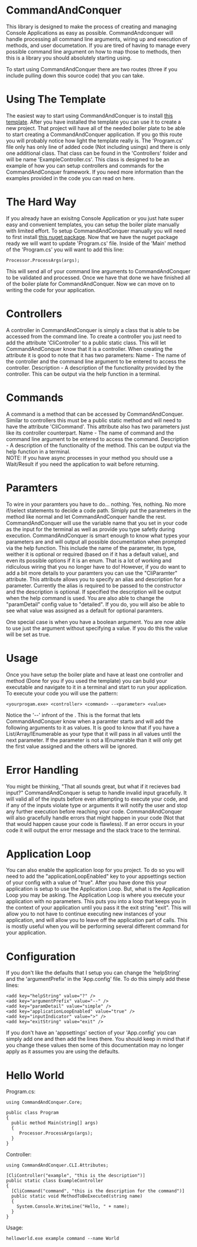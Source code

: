 # CommandAndConquer
This library is designed to make the process of creating and managing Console Applications as easy as possible. CommandAndconquer will handle processing all command line arguments, wiring up and execution of methods, and user documetation. If you are tired of having to manage every possible command line argument on how to map those to methods, then this is a library you should absolutely starting using.

To start using CommandAndConquer there are two routes (three if you include pulling down this source code) that you can take.

# Using The Template
The easiest way to start using CommandAndConquer is to install [this template](https://marketplace.visualstudio.com/items?itemName=wmaxzimmerman.CommandAndConquerCLI01). After you have installed the template you can use it to create a new project. That project will have all of the needed boiler plate to be able to start creating a CommandAndConquer application. If you go this route you will probably notice how light the template really is.  The 'Program.cs' file only has only line of added code (Not including usings) and there is only one additional class. That class can be found in the 'Controllers' folder and will be name 'ExampleController.cs'. This class is designed to be an example of how you can setup controllers and commands for the CommandAndConquer framework. If you need more information than the examples provided in the code you can read on here.

# The Hard Way
If you already have an exisitng Console Application or you just hate super easy and convenient templates, you can setup the boiler plate manually with limited effort. To setup CommandAndConquer manually you will need to first install [this nuget package](https://www.nuget.org/packages/WMZ.CommandAndConquer.CLI/). Now that we have the nuget package ready we will want to update 'Program.cs' file. Inside of the 'Main' method of the 'Program.cs' you will want to add this line:

```
Processor.ProcessArgs(args);
```

This will send all of your command line arguments to CommandAndConquer to be validated and processed. Once we have that done we have finished all of the boiler plate for CommandAndConquer. Now we can move on to writing the code for your application.

# Controllers
A controller in CommandAndConquer is simply a class that is able to be accessed from the command line. To create a controller you just need to add the attribute 'CliController' to a public static class. This will let CommandAndConquer know that it is a controller. When creating the attribute it is good to note that it has two parameters:
Name - The name of the controller and the command line argument to be entered to access the controller.
Description - A description of the functionality provided by the controller. This can be output via the help function in a terminal.

# Commands
A command is a method that can be accessed by CommandAndConquer. Similar to controllers this must be a public static method and will need to have the attribute 'CliCommand'. This attribute also has two parameters just like its controller counterpart.
Name - The name of command and the command line argument to be entered to access the command.
Description - A description of the functionality of the method. This can be output via the help function in a terminal.    
NOTE: If you have async processes in your method you should use a Wait/Result if you need the application to wait before returning.

# Paramters
To wire in your paramters you have to do... nothing. Yes, nothing. No more if/select statements to decide a code path. Simiply put the parameters in the method like normal and let CommandAndConquer handle the rest. CommandAndConquer will use the variable name that you set in your code as the input for the terminal as well as provide you type safetly during execution. CommandAndConquer is smart enough to know what types your parameters are and will output all possible documentation when prompted via the help function. This include the name of the parameter, its type, weither it is optional or required (based on if it has a default value), and even its possible options if it is an enum. That is a lot of working and ridiculous wiring that you no longer have to do!  However, if you do want to add a bit more details to your paramters you can use the "CliParamter" attribute. This attribute allows you to specify an alias and description for a parameter. Currently the alias is required to be passed to the constructor and the description is optional. If specified the description will be output when the help command is used. You are also able to change the "paramDetail" config value to "detailed". If you do, you will also be able to see what value was assigned as a default for optional paramters.

One special case is when you have a boolean argument. You are now able to use just the argument without specifying a value. If you do this the value will be set as true.

# Usage
Once you have setup the boiler plate and have at least one controller and method (Done for you if you used the template) you can build your executable and navigate to it in a terminal and start to run your application. To execute your code you will use the pattern:

```
<yourprogam.exe> <controller> <command> --<parameter> <value>
```

Notice the '--' infront of the <parameter>. This is the format that lets CommandAndConquer know when a paramter starts and will add the following arguments to it as values. It is good to know that if you have a List/Array/IEnumerable as your type that it will pass in all values until the next parameter. If the parameter is not a IEnumerable than it will only get the first value assigned and the others will be ignored.

# Error Handling
You might be thinking, "That all sounds great, but what if it recieves bad input?" CommandAndConquer is setup to handle invalid input gracefully.  It will valid all of the inputs before even attempting to execute your code, and if any of the inputs violate type or arguments it will notify the user and stop any further execution before reaching your code. CommandAndConquer will also gracefully handle errors that might happen in your code (Not that that would happen cause your code is flawless). If an error occurs in your code it will output the error message and the stack trace to the terminal.

# Application Loop
You can also enable the application loop for you project. To do so you will need to add the "applicationLoopEnabled" key to your appsettings section of your config with a value of "true". After you have done this your application is setup to use the Application Loop. But, what is the Application Loop you may be asking. The Application Loop is where you execute your application with no parameters. This puts you into a loop that keeps you in the context of your application until you pass it the exit string "exit". This will allow you to not have to continue executing new instances of your application, and will allow you to leave off the application part of calls.  This is mostly useful when you will be performing several different command for your application.

# Configuration
If you don't like the defaults that I setup you can change the 'helpString' and the 'argumentPrefix' in the 'App.config' file. To do this simply add these lines:

```
<add key="helpString" value="?" />
<add key="argumentPrefix" value="--" />
<add key="paramDetail" value="simple" />
<add key="applicationLoopEnabled" value="true" />
<add key="inputIndicator" value=">" />
<add key="exitString" value="exit" />
```

If you don't have an 'appsettings' section of your 'App.config' you can simply add one and then add the lines there. You should keep in mind that if you change these values then some of this documentation may no longer apply as it assumes you are using the defaults.

# Hello World

Program.cs:  
  
```  
using CommandAndConquer.Core;  
  
public class Program  
{  
  public method Main(string[] args)  
  {  
     Processor.ProcessArgs(args);  
  }  
}  
```  

Controller:  
  
```  
using CommandAndConquer.CLI.Attributes;  
  
[CliController("example", "this is the description")]  
public static class ExampleController  
{  
  [CliCommand("command", "this is the description for the command")]  
  public static void MethodToBeExecuted(string name)  
  {  
    System.Console.WriteLine("Hello, " + name);  
  }  
}  
```  
 Usage:
 
 ```
 helloworld.exe example command --name World  
 ```
